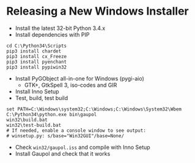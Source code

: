 Releasing a New Windows Installer
=================================

* Install the latest 32-bit Python 3.4.x
* Install dependencies with PIP

```
cd C:\Python34\Scripts
pip3 install chardet
pip3 install cx_Freeze
pip3 install pyenchant
pip3 install pypiwin32
```

* Install PyGObject all-in-one for Windows (pygi-aio)
    - GTK+, GtkSpell 3, iso-codes and GIR
* Install Inno Setup
* Test, build, test build

```
set PATH=C:\Windows\system32;C:\Windows;C:\Windows\System32\Wbem
C:\Python34\python.exe bin\gaupol
win32\build.bat
win32\test-build.bat
# If needed, enable a console window to see output:
# winsetup.py: s/base="Win32GUI"/base=None/
```

* Check `win32/gaupol.iss` and compile with Inno Setup
* Install Gaupol and check that it works
